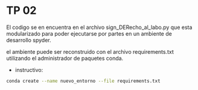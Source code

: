 # TP 02

El codigo se en encuentra en el archivo sign_DERecho_al_labo.py que esta modularizado para poder ejecutarse por partes en un ambiente de desarrollo spyder.

el ambiente puede ser reconstruido con el archivo requirements.txt utilizando el administrador de paquetes conda.

- instructivo:

```bash
conda create --name nuevo_entorno --file requirements.txt
```
